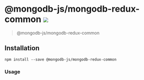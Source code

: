 # @mongodb-js/mongodb-redux-common [![][npm_img]][npm_url]

> @mongodb-js/mongodb-redux-common

## Installation

```
npm install --save @mongodb-js/mongodb-redux-common
```

### Usage

```javascript
```

[npm_img]: https://img.shields.io/npm/v/@mongodb-js/mongodb-redux-common.svg?style=flat-square
[npm_url]: https://www.npmjs.org/package/@mongodb-js/mongodb-redux-common

